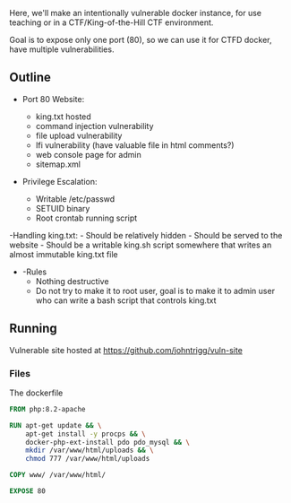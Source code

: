 Here, we'll make an intentionally vulnerable docker instance, for use teaching or in a CTF/King-of-the-Hill CTF environment.

Goal is to expose only one port (80), so we can use it for CTFD docker, have multiple vulnerabilities.

## Outline
- Port 80 Website:
    - king.txt hosted
    - command injection vulnerability
    - file upload vulnerability
    - lfi vulnerability (have valuable file in html comments?)
    - web console page for admin
    - sitemap.xml

- Privilege Escalation:
	- Writable /etc/passwd
	- SETUID binary
	- Root crontab running script

-Handling king.txt:
	- Should be relatively hidden
	- Should be served to the website
	- Should be a writable king.sh script somewhere that writes an almost immutable king.txt file

- -Rules
	- Nothing destructive
	- Do not try to make it to root user, goal is to make it to admin user who can write a bash script that controls king.txt


## Running
Vulnerable site hosted at 
https://github.com/johntrigg/vuln-site

### Files
The dockerfile
```dockerfile
FROM php:8.2-apache

RUN apt-get update && \
    apt-get install -y procps && \
    docker-php-ext-install pdo pdo_mysql && \
    mkdir /var/www/html/uploads && \
    chmod 777 /var/www/html/uploads

COPY www/ /var/www/html/

EXPOSE 80

```

